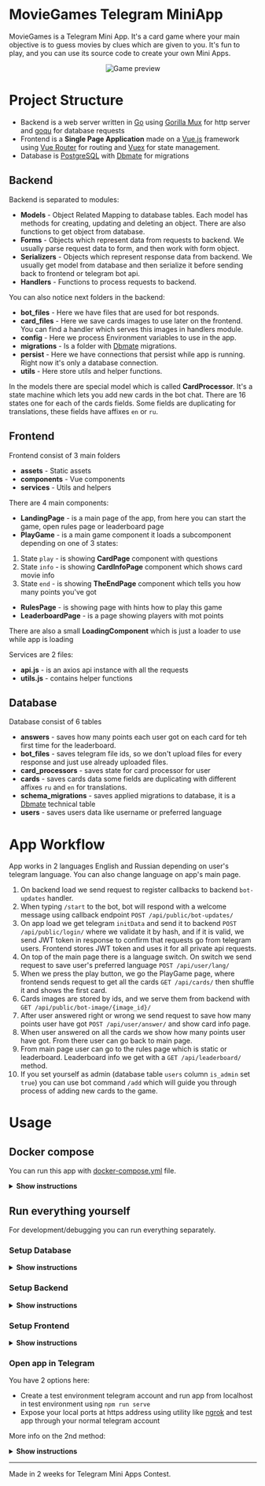 # MovieGames Telegram MiniApp

MovieGames is a Telegram Mini App. It's a card game where your
main objective is to guess movies by clues which are given to
you. It's fun to play, and you can use its source code to
create your own Mini Apps.

<div align="center">
    <img src=https://github.com/Sergey-pr/movie-games-tg/raw/main/assets/preview.gif
    alt="Game preview">
</div>

# Project Structure

* Backend is a web server written in <a href=https://go.dev/>Go</a> using 
  <a href=https://github.com/gorilla/mux#gorillamux>Gorilla Mux</a>
  for http server and <a href=https://github.com/doug-martin/goqu#readme>goqu</a>
  for database requests
* Frontend is a **Single Page Application** made on a <a href=https://vuejs.org/>Vue.js</a>
  framework using <a href=https://router.vuejs.org/>Vue Router</a> for routing and
  <a href=https://vuex.vuejs.org/>Vuex</a> for state management.
* Database is <a href=https://www.postgresql.org/>PostgreSQL</a> with 
  <a href=https://github.com/amacneil/dbmate#dbmate>Dbmate</a> for migrations

## Backend

Backend is separated to modules:
* **Models** - Object Related Mapping to database tables. Each model has methods for
  creating, updating and deleting an object. There are also functions to get object from
  database.
* **Forms** - Objects which represent data from requests to backend. We usually parse 
  request data to form, and then work with form object.
* **Serializers** - Objects which represent response data from backend. We usually get
  model from database and then serialize it before sending back to frontend or
  telegram bot api.
* **Handlers** - Functions to process requests to backend.

You can also notice next folders in the backend:
* **bot_files** - Here we have files that are used for bot responds.
* **card_files** - Here we save cards images to use later on the frontend.
  You can find a handler which serves this images in handlers module.
* **config** - Here we process Environment variables to use in the app.
* **migrations** - Is a folder with
  <a href=https://github.com/amacneil/dbmate#dbmate>Dbmate</a> migrations.
* **persist** - Here we have connections that persist while app is running.
  Right now it's only a database connection.
* **utils** - Here store utils and helper functions.

In the models there are special model which is called **CardProcessor**.
It's a state machine which lets you add new cards in the bot chat.
There are 16 states one for each of the cards fields. Some fields are duplicating 
for translations, these fields have affixes `en` or `ru`.

## Frontend

Frontend consist of 3 main folders

* **assets** - Static assets
* **components** - Vue components
* **services** - Utils and helpers

There are 4 main components:

* **LandingPage** - is a main page of the app, from here you can start the game,
  open rules page or leaderboard page
* **PlayGame** - is a main game component it loads a subcomponent depending on one of 3 states:
1. State `play` - is showing **CardPage** component with questions
2. State `info` - is showing **CardInfoPage** component which shows card movie info
3. State `end` - is showing **TheEndPage** component which tells you how many points you've got
* **RulesPage** - is showing page with hints how to play this game
* **LeaderboardPage** - is a page showing players with mot points

There are also a small **LoadingComponent** which is just a loader to use while app is loading

Services are 2 files:
* **api.js** - is an axios api instance with all the requests
* **utils.js** - contains helper functions

## Database

Database consist of 6 tables

* **answers** - saves how many points each user got on each card for teh first time
  for the leaderboard.
* **bot_files** - saves telegram file ids, so we don't upload files for every response
  and just use already uploaded files.
* **card_processors** - saves state for card processor for user
* **cards** - saves cards data some fields are duplicating with different affixes `ru` and `en`
  for translations.
* **schema_migrations** - saves applied migrations to database, it is a
  <a href=https://github.com/amacneil/dbmate#dbmate>Dbmate</a> technical table
* **users** - saves users data like username or preferred language

# App Workflow

App works in 2 languages English and Russian depending on user's telegram language.
You can also change language on app's main page.

1. On backend load we send request to register callbacks to backend `bot-updates` handler.
2. When typing `/start` to the bot, bot will respond with a welcome message using callback endpoint
   `POST /api/public/bot-updates/`
3. On app load we get telegram `initData` and send it to backend `POST /api/public/login/`
   where we validate it by hash, and if it is valid, we send JWT token in response
   to confirm that requests go from telegram users. Frontend stores JWT token and
   uses it for all private api requests.
4. On top of the main page there is a language switch. On switch we send request to save
   user's preferred language `POST /api/user/lang/`
5. When we press the play button, we go the PlayGame page, where frontend sends request
   to get all the cards `GET /api/cards/` then shuffle it and shows the first card.
6. Cards images are stored by ids, and we serve them from backend with
   `GET /api/public/bot-image/{image_id}/`
7. After user answered right or wrong we send request to save how many points user
   have got `POST /api/user/answer/` and show card info page.
8. When user answered on all the cards we show how many points user have got. From there
   user can go back to main page.
9. From main page user can go to the rules page which is static or leaderboard. 
   Leaderboard info we get with a `GET /api/leaderboard/` method.
10. If you set yourself as admin (database table `users` column `is_admin` set `true`) you
    can use bot command `/add` which will guide you through process of adding new cards
    to the game.
# Usage

## Docker compose

You can run this app with
<a href=https://github.com/Sergey-pr/movie-games-tg/blob/main/docker-compose.yml>
docker-compose.yml</a> file.

<details><summary><b>Show instructions</b></summary>

1. Setup <a href=https://www.docker.com/>Docker</a> and make sure you've got 
   <a href=https://docs.docker.com/compose/gettingstarted/>Docker Compose</a> with it.
2. Make a copy of
   <a href=https://github.com/Sergey-pr/movie-games-tg/blob/main/docker-compose.yml>
   docker-compose.yml</a> and name it docker-compose.yml.local
3. Edit **Environment Variables** to suit your needs
```dotenv
# frontend

# VUE_APP_BASE_URL is your backend address, requests to backend will go there
VUE_APP_BASE_URL=localhost:8888


#backend

# DATABASE is your database DSN string
DATABASE='user=postgres password=postgres host=localhost port=5432 dbname=movie_games sslmode=disable'
# JWT_TOKEN is your JWT token secret you can write here any combination of symbols
JWT_TOKEN=sfhjahkfg8749GHGJHgjhds
# TELEGRAM_BOT_TOKEN is your Telegram bot token you can get it from @BotFather 
# when registering your telegram bot
TELEGRAM_BOT_TOKEN=123456789:qwertyuioASDFGHJKLzxcvbnm
# FRONTEND_HOSTNAME is your frontend address
FRONTEND_HOSTNAME=localhost:8080
# BACKEND_HOSTNAME is your backend address
BACKEND_HOSTNAME=localhost:8888


# migrator
# This is a migrator service which will create all the tables in your database

# DBMATE_NO_DUMP_SCHEMA is boolean for createing dump schema file you can leave it 
# to true, as dump schema is not needed for this project
DBMATE_NO_DUMP_SCHEMA=true
# DBMATE_MIGRATIONS_DIR is a folder with migrations for this project it is migrations
DBMATE_MIGRATIONS_DIR=migrations
# DATABASE_URL is your database connection string
DATABASE_URL=postgres://postgres:postgres@db:5432/movie_games?sslmode=disable


# database
# Here are your database credentials
POSTGRES_USER=postgres
POSTGRES_PASSWORD=postgres
POSTGRES_DB=movie_games
```
4. Edit `nginx.conf` file to suit your needs
5. Run `docker-compose -f docker-compose.yml.local build` to build your containers
6. Run `docker-compose -f docker-compose.yml.local up -d` to run your project
7. It will automatically assign telegram bot callbacks, but you need to manually
   set your bot menu button with @BotFather telegram bot  if you want to open web app
   with menu button.

</details>

## Run everything yourself

For development/debugging you can run everything separately.

### Setup Database

<details><summary><b>Show instructions</b></summary>

1. Create your <a href=https://www.postgresql.org/>PostgreSQL</a> database
2. Install <a href=https://github.com/amacneil/dbmate#dbmate>Dbmate</a>
3. In the backend folder set your .env file with 
   <a href=https://github.com/amacneil/dbmate#dbmate>Dbmate</a> 
   Environment Variables
```dotenv
# DBMATE_NO_DUMP_SCHEMA is boolean for createing dump schema file you can leave it 
# to true, as dump schema is not needed for this project
DBMATE_NO_DUMP_SCHEMA=true
# DBMATE_MIGRATIONS_DIR is a folder with migrations for this project it is migrations
DBMATE_MIGRATIONS_DIR=migrations
# DATABASE_URL is your database connection string
DATABASE_URL=postgres://postgres:postgres@db:5432/movie_games?sslmode=disable
```
4. Run `dbmate up` to apply migrations
</details>

### Setup Backend

<details><summary><b>Show instructions</b></summary>

1. Setup <a href=https://go.dev/>Go</a> 1.20 or newer
2. Go to the backend folder
3. Export your Environment Variables
```dotenv
# REST_LISTEN is adress at which web server will listen to requests
REST_LISTEN=0.0.0.0:8888
# DATABASE is your database DSN string
DATABASE='user=postgres password=postgres host=localhost port=5432 dbname=movie_games sslmode=disable'
# JWT_TOKEN is your JWT token secret you can write here any combination of symbols
JWT_TOKEN=sfhjahkfg8749GHGJHgjhds
# TELEGRAM_BOT_TOKEN is your Telegram bot token you can get it from @BotFather 
# when registering your telegram bot
TELEGRAM_BOT_TOKEN=123456789:qwertyuioASDFGHJKLzxcvbnm
# FRONTEND_HOSTNAME is your frontend address
FRONTEND_HOSTNAME=localhost:8080
# BACKEND_HOSTNAME is your backend address
BACKEND_HOSTNAME=localhost:8888
```
4. Run `go mod download` to download all the dependencies 
5. Run `go build main.go` this will run your backend web server

</details>

### Setup Frontend

<details><summary><b>Show instructions</b></summary>

1. Install <a href=https://nodejs.org/en>Node.js</a>
2. Go to the frontend folder
3. Run `npm install` to install all the dependencies
4. Run `npm run serve` to serve frontend on localhost. You can also use
   `npm run dev` which will build dist and auto update dist with all the changes 
   and the serve it with a <a href=https://www.npmjs.com/package/serve>serve</a> package

</details>

### Open app in Telegram

You have 2 options here:
* Create a test environment telegram account and run app from localhost 
  in test environment using `npm run serve`
* Expose your local ports at https address using utility like
  <a href=https://ngrok.com/>ngrok</a> and test app through your normal telegram
  account

More info on the 2nd method:

<details><summary><b>Show instructions</b></summary>

1. Register an <a href=https://ngrok.com/>ngrok</a> account
2. Setup ngrok config to tunnel 2 different ports
```yml
version: "2"
authtoken: yourNgrokToken
tunnels:
  backend:
    proto: http
    addr: 8888
  frontend:
    proto: http
    addr: 8080
```
3. Change your backend Environment Variables to addresses given to you by ngrok.
   For example:
```dotenv
FRONTEND_HOSTNAME=https://2acf-188-233-88-176.ngrok-free.app
BACKEND_HOSTNAME=https://7cc1-188-233-88-176.ngrok-free.app
```
4. Run backend with `go build main.go` in the backend folder. It will run at 8888 port by default,
   or you can change it with `REST_LISTEN` Environment Variable
5. Change your frontend Environment Variable to address given to you by ngrok.
   For example:
```dotenv
# VUE_APP_BASE_URL is your backend address, requests to backend will go there
VUE_APP_BASE_URL=https://7cc1-188-233-88-176.ngrok-free.app
```
6. Run frontend with `npm run dev` to generate dist
7. Serve frontend with <a href=https://www.npmjs.com/package/serve>serve</a>
   by running `serve -l 8080` in the frontend folder
8. Register frontend ngrok address as app menu button url at @BotFather 
9. Now you can develop/debug app. More on debugging telegram apps you can see here
   <a href=https://core.telegram.org/bots/webapps#testing-mini-apps>Testing Mini Apps</a>
</details>

***

Made in 2 weeks for Telegram Mini Apps Contest.